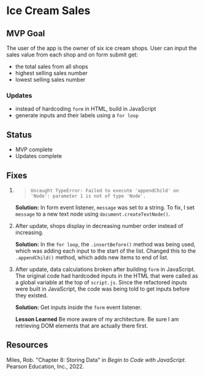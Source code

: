 # Ice Cream Sales

## MVP Goal

The user of the app is the owner of six ice cream shops. User can input the sales value from each shop and on form submit get:

- the total sales from all shops
- highest selling sales number
- lowest selling sales number

### Updates

- instead of hardcoding `form` in HTML, build in JavaScript
- generate inputs and their labels using a `for loop`

## Status

- MVP complete
- Updates complete

## Fixes

1. > `Uncaught TypeError: Failed to execute 'appendChild' on 'Node': parameter 1 is not of type 'Node'.`

   **Solution:** In form event listener, `message` was set to a string. To fix, I set `message` to a new text node using `document.createTextNode()`.

2. After update, shops display in decreasing number order instead of increasing.

   **Solution:** In the `for loop`, the `.insertBefore()` method was being used, which was adding each input to the start of the list. Changed this to the `.appendChild()` method, which adds new items to end of list.

3. After update, data calculations broken after building `form` in JavaScript. The original code had hardcoded inputs in the HTML that were called as a global variable at the top of `script.js`. Since the refactored inputs were built in JavaScript, the code was being told to get inputs before they existed.

   **Solution:** Get inputs inside the `form` event listener.

   **Lesson Learned** Be more aware of my architecture. Be sure I am retrieving DOM elements that are actually there first.

## Resources

Miles, Rob. "Chapter 8: Storing Data" in _Begin to Code with JavaScript_. Pearson Education, Inc., 2022.
